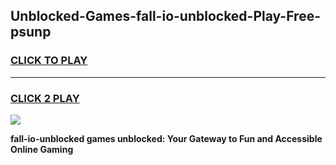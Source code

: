 
## Unblocked-Games-fall-io-unblocked-Play-Free-psunp
<h3>
<a href="https://premium76.site?title=fall-io-unblocked&ref=12A">CLICK TO PLAY</a></h3>
<hr>

<h3>
<a href="https://premium76.site?title=fall-io-unblocked&ref=12A">CLICK 2 PLAY</a>
  
</h3>

<a href="https://premium76.site?title=fall-io-unblocked&ref=12A"><img src="https://clearcache.store/games.png"></a>


**fall-io-unblocked games unblocked: Your Gateway to Fun and Accessible Online Gaming**
